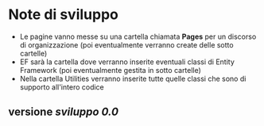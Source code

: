 # Note di sviluppo
* Le pagine vanno messe su una cartella chiamata **Pages** per un discorso di organizzazione (poi  eventualmente verranno create delle sotto cartelle)
* EF sarà la cartella dove verranno inserite eventuali classi di Entity Framework (poi eventualmente gestita in sotto cartelle)
* Nella cartella Utilities verranno inserite tutte quelle classi che sono di supporto all'intero codice

## versione *sviluppo 0.0*
